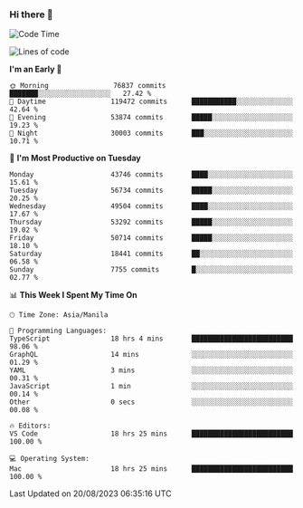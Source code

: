 ### Hi there 👋

<!--START_SECTION:waka-->
![Code Time](http://img.shields.io/badge/Code%20Time-4%2C248%20hrs%2053%20mins-blue)

![Lines of code](https://img.shields.io/badge/From%20Hello%20World%20I%27ve%20Written-106.5%20million%20lines%20of%20code-blue)

**I'm an Early 🐤** 

```text
🌞 Morning                76837 commits       ███████░░░░░░░░░░░░░░░░░░   27.42 % 
🌆 Daytime                119472 commits      ███████████░░░░░░░░░░░░░░   42.64 % 
🌃 Evening                53874 commits       █████░░░░░░░░░░░░░░░░░░░░   19.23 % 
🌙 Night                  30003 commits       ███░░░░░░░░░░░░░░░░░░░░░░   10.71 % 
```
📅 **I'm Most Productive on Tuesday** 

```text
Monday                   43746 commits       ████░░░░░░░░░░░░░░░░░░░░░   15.61 % 
Tuesday                  56734 commits       █████░░░░░░░░░░░░░░░░░░░░   20.25 % 
Wednesday                49504 commits       ████░░░░░░░░░░░░░░░░░░░░░   17.67 % 
Thursday                 53292 commits       █████░░░░░░░░░░░░░░░░░░░░   19.02 % 
Friday                   50714 commits       █████░░░░░░░░░░░░░░░░░░░░   18.10 % 
Saturday                 18441 commits       ██░░░░░░░░░░░░░░░░░░░░░░░   06.58 % 
Sunday                   7755 commits        █░░░░░░░░░░░░░░░░░░░░░░░░   02.77 % 
```


📊 **This Week I Spent My Time On** 

```text
🕑︎ Time Zone: Asia/Manila

💬 Programming Languages: 
TypeScript               18 hrs 4 mins       █████████████████████████   98.06 % 
GraphQL                  14 mins             ░░░░░░░░░░░░░░░░░░░░░░░░░   01.29 % 
YAML                     3 mins              ░░░░░░░░░░░░░░░░░░░░░░░░░   00.31 % 
JavaScript               1 min               ░░░░░░░░░░░░░░░░░░░░░░░░░   00.14 % 
Other                    0 secs              ░░░░░░░░░░░░░░░░░░░░░░░░░   00.08 % 

🔥 Editors: 
VS Code                  18 hrs 25 mins      █████████████████████████   100.00 % 

💻 Operating System: 
Mac                      18 hrs 25 mins      █████████████████████████   100.00 % 
```


 Last Updated on 20/08/2023 06:35:16 UTC
<!--END_SECTION:waka-->


<!--
**rad182/rad182** is a ✨ _special_ ✨ repository because its `README.md` (this file) appears on your GitHub profile.

Here are some ideas to get you started:

- 🔭 I’m currently working on ...
- 🌱 I’m currently learning ...
- 👯 I’m looking to collaborate on ...
- 🤔 I’m looking for help with ...
- 💬 Ask me about ...
- 📫 How to reach me: ...
- 😄 Pronouns: ...
- ⚡ Fun fact: ...
-->

